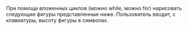 При помощи вложенных циклов (можно while, можно for) нарисовать следующие фигуры
представленные ниже. Пользователь вводит, с клавиатуры, высоту фигуры в символах.